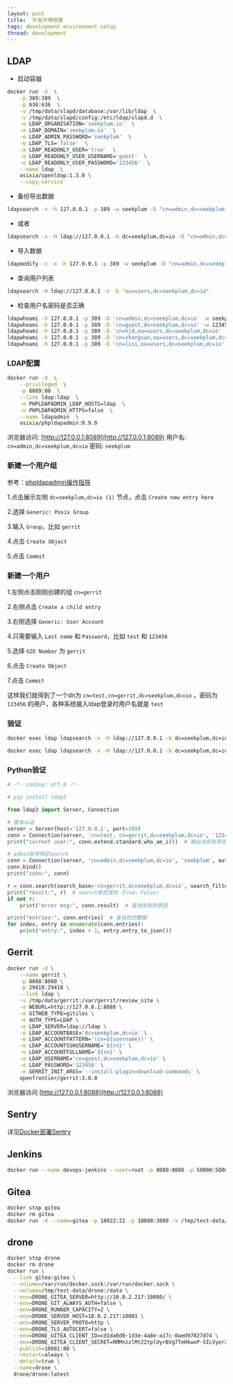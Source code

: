 ```yaml
---
layout: post
title:  开发环境搭建
tags: development environment setup
thread: development
---
```


## LDAP

* 启动容器

```bash
docker run -d  \
    -p 389:389  \
    -p 636:636  \
    -v /tmp/data/slapd/database:/var/lib/ldap  \
    -v /tmp/data/slapd/config:/etc/ldap/slapd.d  \
    -e LDAP_ORGANISATION='seekplum.io'  \
    -e LDAP_DOMAIN='seekplum.io'  \
    -e LDAP_ADMIN_PASSWORD='seekplum'  \
    -e LDAP_TLS='false'  \
    -e LDAP_READONLY_USER='true'  \
    -e LDAP_READONLY_USER_USERNAME='guest'  \
    -e LDAP_READONLY_USER_PASSWORD='123456'  \
    --name ldap  \
    osixia/openldap:1.3.0 \
    --copy-service
```

* 备份导出数据

```bash
ldapsearch -x -h 127.0.0.1 -p 389 -w seekplum -D "cn=admin,dc=seekplum,dc=io" -b "dc=seekplum,dc=io" -LLL > conf/ldap/bootstrap.ldif
```

* 或者

```bash
ldapsearch -x -H ldap://127.0.0.1 -b dc=seekplum,dc=io -D "cn=admin,dc=seekplum,dc=io" -w seekplum > conf/ldap/bootstrap.ldif
```

* 导入数据

```bash
ldapmodify -c -x -h 127.0.0.1 -p 389 -w seekplum -D "cn=admin,dc=seekplum,dc=io" -a -f conf/ldap/bootstrap.ldif
```

* 查询用户列表

```bash
ldapsearch -H ldap://127.0.0.1 -x -b "ou=users,dc=seekplum,dc=io"
```

* 检查用户名密码是否正确

```bash
ldapwhoami -h 127.0.0.1 -p 389 -D 'cn=admin,dc=seekplum,dc=io' -w seekplum
ldapwhoami -h 127.0.0.1 -p 389 -D 'cn=guest,dc=seekplum,dc=io' -w 123456
ldapwhoami -h 127.0.0.1 -p 389 -D 'cn=hjd,ou=users,dc=seekplum,dc=io' -w 123456
ldapwhoami -h 127.0.0.1 -p 389 -D 'cn=zhangsan,ou=users,dc=seekplum,dc=io' -w 123456
ldapwhoami -h 127.0.0.1 -p 389 -D 'cn=lisi,ou=users,dc=seekplum,dc=io' -w 123456
```

### LDAP配置

```bash
docker run -d  \
    --privileged  \
    -p 8089:80  \
    --link ldap:ldap  \
    -e PHPLDAPADMIN_LDAP_HOSTS=ldap  \
    -e PHPLDAPADMIN_HTTPS=false  \
    --name ldapadmin  \
    osixia/phpldapadmin:0.9.0
```

浏览器访问: [http://127.0.0.1:8089](http://127.0.0.1:8089)
用户名: `cn=admin,dc=seekplum,dc=io`
密码: `seekplum`

### 新建一个用户组

参考：[phpldapadmin操作指导](https://www.cnblogs.com/xiaomifeng0510/p/9564688.html)

1.点击展示左侧 `dc=seekplum,dc=io (1)` 节点，点击 `Create new entry here`

2.选择 `Generic: Posix Group`

3.输入 `Group`，比如 `gerrit`

4.点击 `Create Object`

5.点击 `Commit`

### 新建一个用户

1.左侧点击刚刚创建的组 `cn=gerrit`

2.右侧点击 `Create a child entry`

3.右侧选择 `Generic: User Account`

4.只需要输入 `Last name` 和 `Password`，比如 `test` 和 `123456`

5.选择 `GID Number` 为 `gerrit`

6.点击 `Create Object`

7.点击 `Commit`

这样我们就得到了一个dn为 `cn=test,cn=gerrit,dc=seekplum,dc=io` ，密码为 `123456` 的用户，各种系统接入ldap登录时用户名就是 `test`

### 验证

```bash
docker exec ldap ldapsearch -x -H ldap://127.0.0.1 -b dc=seekplum,dc=io -D "cn=admin,dc=seekplum,dc=io" -w seekplum

docker exec ldap ldapsearch -x -H ldap://127.0.0.1 -b dc=seekplum,dc=io -D "cn=test,cn=gerrit,dc=seekplum,dc=io" -w 123456
```

### Python验证

```python
# -*- coding: utf-8 -*-

# pip install ldap3

from ldap3 import Server, Connection

# 基本认证
server = Server(host='127.0.0.1', port=389)
conn = Connection(server, 'cn=test, cn=gerrit,dc=seekplum,dc=io', '123456', auto_bind=True)
print("current user:", conn.extend.standard.who_am_i())  # 输出当前账号信息

# admin账号绑定search
conn = Connection(server, 'cn=admin,dc=seekplum,dc=io', 'seekplum', auto_bind=True)
conn.bind()
print("conn:", conn)

r = conn.search(search_base='cn=gerrit,dc=seekplum,dc=io', search_filter='(cn=test)', attributes=['mail'])
print("result:", r)  # search是否成功（True，False）
if not r:
    print("error msg:", conn.result)  # 查询失败的原因

print("entries:", conn.entries)  # 查询到的数据
for index, entry in enumerate(conn.entries):
    print("entry:", index + 1, entry.entry_to_json())

```

## Gerrit

```bash
docker run -d \
    --name gerrit \
    -p 8088:8080 \
    -p 29418:29418 \
    --link ldap \
    -v /tmp/data/gerrit:/var/gerrit/review_site \
    -e WEBURL=http://127.0.0.1:8088 \
    -e GITWEB_TYPE=gitiles \
    -e AUTH_TYPE=LDAP \
    -e LDAP_SERVER=ldap://ldap \
    -e LDAP_ACCOUNTBASE='dc=seekplum,dc=io' \
    -e LDAP_ACCOUNTPATTERN='(cn=${username})' \
    -e LDAP_ACCOUNTSSHUSERNAME='${cn}' \
    -e LDAP_ACCOUNTFULLNAME='${sn}' \
    -e LDAP_USERNAME='cn=guest,dc=seekplum,dc=io' \
    -e LDAP_PASSWORD='123456' \
    -e GERRIT_INIT_ARGS='--install-plugin=download-commands' \
    openfrontier/gerrit:3.0.0
```

浏览器访问 [http://127.0.0.1:8088](http://127.0.0.1:8088)

## Sentry

详见[Docker部署Sentry](/docker-sentry-deploy)

## Jenkins

```bash
docker run --name devops-jenkins --user=root -p 8080:8080 -p 50000:50000 -v /tmp/opt/data/jenkins_home:/var/jenkins_home -d jenkins/jenkins:lts
```

## Gitea

```bash
docker stop gitea
docker rm gitea
docker run -d --name=gitea -p 10022:22 -p 10080:3000 -v /tmp/test-data/gitea:/data gitea/gitea:latest
```

## drone

```bash
docker stop drone
docker rm drone
docker run \
  --link gitea:gitea \
  --volume=/var/run/docker.sock:/var/run/docker.sock \
  --volume=/tmp/test-data/drone:/data \
  --env=DRONE_GITEA_SERVER=http://10.0.2.217:10080/ \
  --env=DRONE_GIT_ALWAYS_AUTH=false \
  --env=DRONE_RUNNER_CAPACITY=2 \
  --env=DRONE_SERVER_HOST=10.0.2.217:10081 \
  --env=DRONE_SERVER_PROTO=http \
  --env=DRONE_TLS_AUTOCERT=false \
  --env=DRONE_GITEA_CLIENT_ID=cd1da0d0-1d3e-4a8e-a17c-0aed97027d74 \
  --env=DRONE_GITEA_CLIENT_SECRET=RMMnzzlMt22tplUyrBVg7TeHkwoP-5ILVyerXjovdcs= \
  --publish=10081:80 \
  --restart=always \
  --detach=true \
  --name=drone \
  drone/drone:latest
```
